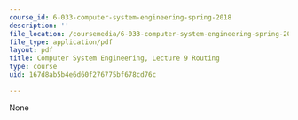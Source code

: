 ```yaml
---
course_id: 6-033-computer-system-engineering-spring-2018
description: ''
file_location: /coursemedia/6-033-computer-system-engineering-spring-2018/167d8ab5b4e6d60f276775bf678cd76c_MIT6_033S18lec9.pdf
file_type: application/pdf
layout: pdf
title: Computer System Engineering, Lecture 9 Routing
type: course
uid: 167d8ab5b4e6d60f276775bf678cd76c

---
```

None